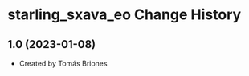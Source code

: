 starling_sxava_eo Change History
====================

1.0 (2023-01-08)
----------------
* Created by Tomás Briones

